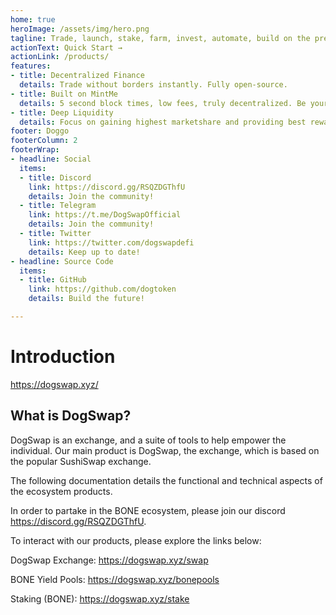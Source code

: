 ```yaml
---
home: true
heroImage: /assets/img/hero.png
tagline: Trade, launch, stake, farm, invest, automate, build on the premier DeFi platform of MintMe
actionText: Quick Start →
actionLink: /products/
features:
- title: Decentralized Finance
  details: Trade without borders instantly. Fully open-source.
- title: Built on MintMe
  details: 5 second block times, low fees, truly decentralized. Be your own bank.
- title: Deep Liquidity
  details: Focus on gaining highest marketshare and providing best rewards to liquidity providers.
footer: Doggo
footerColumn: 2
footerWrap:
- headline: Social
  items:
  - title: Discord
    link: https://discord.gg/RSQZDGThfU
    details: Join the community!
  - title: Telegram
    link: https://t.me/DogSwapOfficial
    details: Join the community!
  - title: Twitter
    link: https://twitter.com/dogswapdefi
    details: Keep up to date!
- headline: Source Code
  items:
  - title: GitHub
    link: https://github.com/dogtoken
    details: Build the future!

---
```


# Introduction

<https://dogswap.xyz/>

## What is DogSwap?

DogSwap is an exchange, and a suite of tools to help empower the individual. Our main product is DogSwap, the exchange, which is based on the popular SushiSwap exchange. 

The following documentation details the functional and technical aspects of the ecosystem products.

In order to partake in the BONE ecosystem, please join our discord <https://discord.gg/RSQZDGThfU>.

To interact with our products, please explore the links below:

DogSwap Exchange: <https://dogswap.xyz/swap>

BONE Yield Pools: <https://dogswap.xyz/bonepools>

Staking (BONE): <https://dogswap.xyz/stake>
